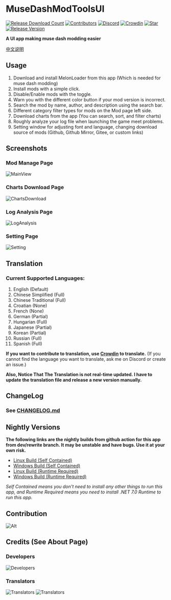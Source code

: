 # MuseDashModToolsUI

[![Release Download Count](https://img.shields.io/github/downloads/MDModsDev/MuseDashModToolsUI/total)](https://github.com/MDModsDev/MuseDashModToolsUI/releases)
[![Contributors](https://img.shields.io/github/contributors/MDModsDev/MuseDashModToolsUI)](https://github.com/MDModsDev/MuseDashModToolsUI/graphs/contributors)
[![Discord](https://img.shields.io/discord/812100927468470273)](https://discord.gg/mdmc)
[![Crowdin](https://badges.crowdin.net/musedashmodtools/localized.svg)](https://crowdin.com/project/musedashmodtools)
[![Star](https://img.shields.io/github/stars/MDModsDev/MuseDashModToolsUI)](https://github.com/MDModsDev/MuseDashModToolsUI/stargazers)
[![Release Version](https://img.shields.io/github/v/release/MDModsDev/MuseDashModToolsUI)](https://github.com/MDModsDev/MuseDashModToolsUI/releases/latest)

**A UI app making muse dash modding easier**

[中文说明](https://www.bilibili.com/read/cv22748380)

## Usage

1. Download and install MelonLoader from this app (Which is needed for muse dash modding)
2. Install mods with a simple click.
3. Disable/Enable mods with the toggle.
4. Warn you with the different color button if your mod version is incorrect.
5. Search the mod by name, author, and description using the search bar.
6. Different category filter types for mods on the Mod page left side.
7. Download charts from the app (You can search, sort, and filter charts)
8. Roughly analyze your log file when launching the game meet problems.
9. Setting window for adjusting font and language, changing download source of mods (Github, Github Mirror, Gitee, or custom links)

## Screenshots

### Mod Manage Page

![MainView](Intro/MainView.png)

### Charts Download Page

![ChartsDownload](Intro/Charts.png)

### Log Analysis Page

![LogAnalysis](Intro/Analysis.png)

### Setting Page

![Setting](Intro/Setting.png)

## Translation

### Current Supported Languages:

1. English (Default)
2. Chinese Simplified (Full)
3. Chinese Traditional (Full)
4. Croatian (None)
5. French (None)
6. German (Partial)
7. Hungarian (Full)
8. Japanese (Partial)
9. Korean (Partial)
10. Russian (Full)
11. Spanish (Full)

**If you want to contribute to translation, use [Crowdin](https://crowdin.com/project/musedashmodtools) to translate.** (If you cannot find the
language you want to translate, ask me on Discord or create an issue.)

**Also, Notice That The Translation is not real-time updated. I have to update the translation file and release a new version manually.**

## ChangeLog

### See [CHANGELOG.md](CHANGELOG.md)

## Nightly Versions

**The following links are the nightly builds from github action for this app from dev/rewrite branch. It may be unstable and have bugs. Use it at your
own risk.**

* [Linux Build (Self Contained)](https://nightly.link/MDModsDev/MuseDashModToolsUI/workflows/build/dev%2Frewrite/MuseDashModToolsUI-Release-Linux-net7.0-x64-self-contained.zip)
* [Windows Build (Self Contained)](https://nightly.link/MDModsDev/MuseDashModToolsUI/workflows/build/dev%2Frewrite/MuseDashModToolsUI-Release-Windows-net7.0-x64-self-contained.zip)
* [Linux Build (Runtime Required)](https://nightly.link/MDModsDev/MuseDashModToolsUI/workflows/build/dev%2Frewrite/MuseDashModToolsUI-Release-Linux-net7.0-x64-runtime-required.zip)
* [Windows Build (Runtime Required)](https://nightly.link/MDModsDev/MuseDashModToolsUI/workflows/build/dev%2Frewrite/MuseDashModToolsUI-Release-Windows-net7.0-x64-runtime-required.zip)

*Self Contained means you don't need to install any other things to run this app, and Runtime Required means you need to install .NET 7.0 Runtime to
run this app.*

## Contribution

![Alt](https://repobeats.axiom.co/api/embed/383f9213373d55530c04c5bdec49e842cd5e17d7.svg)

## Credits (See About Page)

### Developers

![Developers](Intro/Developers.png)

### Translators

![Translators](Intro/Translator1.png)
![Translators](Intro/Translator2.png)